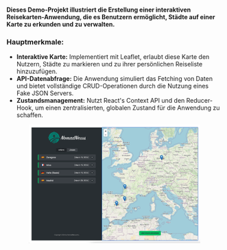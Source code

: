 <h4>Dieses Demo-Projekt illustriert die Erstellung einer interaktiven Reisekarten-Anwendung, die es Benutzern ermöglicht, Städte auf einer Karte zu erkunden und zu verwalten.</h2>

<h3>Hauptmerkmale:</h3>

<ul>
  <li><strong>Interaktive Karte:</strong> Implementiert mit Leaflet, erlaubt diese Karte den Nutzern, Städte zu markieren und zu ihrer persönlichen Reiseliste hinzuzufügen.</li>
  <li><strong>API-Datenabfrage:</strong> Die Anwendung simuliert das Fetching von Daten und bietet vollständige CRUD-Operationen durch die Nutzung eines Fake JSON Servers.</li>
  <li><strong>Zustandsmanagement:</strong> Nutzt React's Context API und den Reducer-Hook, um einen zentralisierten, globalen Zustand für die Anwendung zu schaffen.</li>
</ul>

<p align="center">
  <img src="images/ReadMEFoto.png" alt="Bild des Projekts" width="400">
</p>
